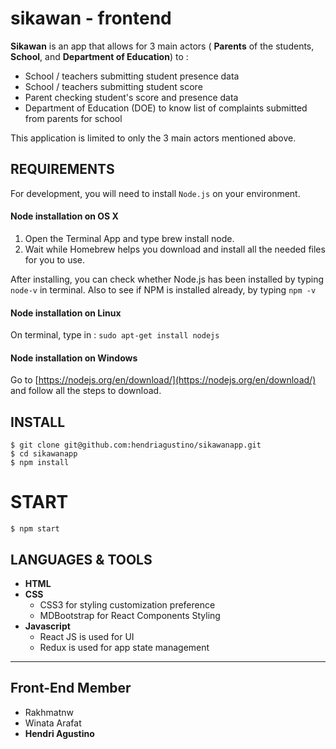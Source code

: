 # sikawan - frontend

**Sikawan** is an app that allows for 3 main actors ( **Parents** of the students, **School**, and **Department of Education**) to :
- School / teachers submitting student presence data
- School / teachers submitting student score
- Parent checking student's score and presence data
- Department of Education (DOE) to know list of complaints submitted from parents for school

This application is limited to only the 3 main actors mentioned above.

## REQUIREMENTS

For development, you will need to install `Node.js` on your environment.

#### Node installation on OS X

1. Open the Terminal App and type brew install node.
2. Wait while Homebrew helps you download and install all the needed files for you to use.

After installing, you can check whether Node.js has been installed by typing `node-v` in terminal. Also to see if NPM is installed already, by typing `npm -v`

#### Node installation on Linux

On terminal, type in : 
`sudo apt-get install nodejs`

#### Node installation on Windows 

Go to [https://nodejs.org/en/download/](https://nodejs.org/en/download/) and follow all the steps to download.

## INSTALL

`$ git clone git@github.com:hendriagustino/sikawanapp.git` <br>
`$ cd sikawanapp` <br>
`$ npm install`

# START 

`$ npm start`

## LANGUAGES & TOOLS

- **HTML**
- **CSS**
  - CSS3 for styling customization preference
  - MDBootstrap for React Components Styling
- **Javascript**
  - React JS is used for UI 
  - Redux is used for app state management

-----------------------------------

## Front-End Member
* Rakhmatnw
* Winata Arafat
* **Hendri Agustino**
